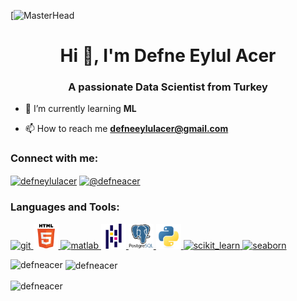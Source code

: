 [![MasterHead](https://www.google.com/url?sa=i&url=https%3A%2F%2Fwww.ibm.com%2Ftopics%2Fcomputer-vision&psig=AOvVaw2bS6RDOvJNdB7nBXZZZpZ1&ust=1706264032748000&source=images&cd=vfe&opi=89978449&ved=0CBMQjRxqFwoTCPCq6YCn-IMDFQAAAAAdAAAAABAs)

<h1 align="center">Hi 👋, I'm Defne Eylul Acer</h1>
<h3 align="center">A passionate Data Scientist from Turkey</h3>

- 🌱 I’m currently learning **ML**

- 📫 How to reach me **defneeylulacer@gmail.com**

<h3 align="left">Connect with me:</h3>
<p align="left">
<a href="https://linkedin.com/in/defneylulacer" target="blank"><img align="center" src="https://raw.githubusercontent.com/rahuldkjain/github-profile-readme-generator/master/src/images/icons/Social/linked-in-alt.svg" alt="defneylulacer" height="30" width="40" /></a>
<a href="https://medium.com/@defneacer" target="blank"><img align="center" src="https://raw.githubusercontent.com/rahuldkjain/github-profile-readme-generator/master/src/images/icons/Social/medium.svg" alt="@defneacer" height="30" width="40" /></a>
</p>

<h3 align="left">Languages and Tools:</h3>
<p align="left"> <a href="https://git-scm.com/" target="_blank" rel="noreferrer"> <img src="https://www.vectorlogo.zone/logos/git-scm/git-scm-icon.svg" alt="git" width="40" height="40"/> </a> <a href="https://www.w3.org/html/" target="_blank" rel="noreferrer"> <img src="https://raw.githubusercontent.com/devicons/devicon/master/icons/html5/html5-original-wordmark.svg" alt="html5" width="40" height="40"/> </a> <a href="https://www.mathworks.com/" target="_blank" rel="noreferrer"> <img src="https://upload.wikimedia.org/wikipedia/commons/2/21/Matlab_Logo.png" alt="matlab" width="40" height="40"/> </a> <a href="https://pandas.pydata.org/" target="_blank" rel="noreferrer"> <img src="https://raw.githubusercontent.com/devicons/devicon/2ae2a900d2f041da66e950e4d48052658d850630/icons/pandas/pandas-original.svg" alt="pandas" width="40" height="40"/> </a> <a href="https://www.postgresql.org" target="_blank" rel="noreferrer"> <img src="https://raw.githubusercontent.com/devicons/devicon/master/icons/postgresql/postgresql-original-wordmark.svg" alt="postgresql" width="40" height="40"/> </a> <a href="https://www.python.org" target="_blank" rel="noreferrer"> <img src="https://raw.githubusercontent.com/devicons/devicon/master/icons/python/python-original.svg" alt="python" width="40" height="40"/> </a> <a href="https://scikit-learn.org/" target="_blank" rel="noreferrer"> <img src="https://upload.wikimedia.org/wikipedia/commons/0/05/Scikit_learn_logo_small.svg" alt="scikit_learn" width="40" height="40"/> </a> <a href="https://seaborn.pydata.org/" target="_blank" rel="noreferrer"> <img src="https://seaborn.pydata.org/_images/logo-mark-lightbg.svg" alt="seaborn" width="40" height="40"/> </a> </p>

<p><img align="left" src="https://github-readme-stats.vercel.app/api/top-langs?username=defneacer&show_icons=true&locale=en&layout=compact" alt="defneacer" /></p>

<p>&nbsp;<img align="center" src="https://github-readme-stats.vercel.app/api?username=defneacer&show_icons=true&locale=en" alt="defneacer" /></p>

<p><img align="center" src="https://github-readme-streak-stats.herokuapp.com/?user=defneacer&" alt="defneacer" /></p>
